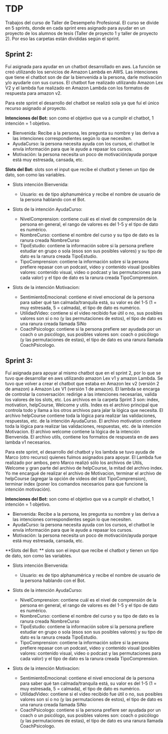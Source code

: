 # TDP
Trabajos del curso de Taller de Desempeño Profesional. El curso se divide en 5 sprints, donde en cada sprint eres asignado para ayudar en un proyecto de los alumnos de tesis (Taller de proyecto 1 y taller de proyecto 2). Por eso las carpetas están divididas según el sprint.

## Sprint 2:
Fuí asignada para ayudar en un chatbot desarrollado en aws. La función se creó utilizando los servicios de Amazon Lambda en AWS. Las intenciones que tiene el chatbot son de dar la bienvenida a la persona, darle motivación y/o ayudarle con sus cursos. El chatbot fue realizado utilizando Amazon Lex V2 y el lambda fue realizado en Amazon Lambda con los formatos de respuesta para amazon v2.

Para este sprint el desarrollo del chatbot se realizó sola ya que fuí el único recurso asignado al proyecto. 

**Intenciones del Bot:** son como el objetivo que va a cumplir el chatbot, 1 intención = 1 objetivo.
- Bienvenida: Recibe a la persona, les pregunta su nombre y las deriva a las intenciones correspondientes según lo que necesiten.
- AyudaCurso: la persona necesita ayuda con los cursos, el chatbot le envía información para que le ayude a repasar los cursos.
- Motivación: la persona necesita un poco de motivación/ayuda porque está muy estresada, cansada, etc.

**Slots del Bot:** slots son el input que recibe el chatbot y tienen un tipo de dato, son como las variables.
- Slots intención Bienvenida:
  - Usuario: es de tipo alphanumérica y recibe el nombre de usuario de la persona hablando con el Bot.
  
- Slots de la intención AyudaCurso:
  - NivelComprension: contiene cuál es el nivel de comprensión de la persona en general, el rango de valores es del 1-5 y el tipo de dato es numérico.
  - NombreCurso: contiene el nombre del curso y su tipo de dato es la ranura creada NombreCurso
  - TipoEstudio: contiene la información sobre si la persona prefiere estudiar en grupo o sola (esos son sus posibles valores) y su tipo de dato es la ranura creada TipoEstudio.
  - TipoComprension: contiene la información sobre si la persona prefiere repasar con un podcast, video y contenido visual (posibles valores: contenido visual, video o podcast y las permutaciones para cada valor) y el tipo de dato es la ranura creada TipoComprension.

- Slots de la intención Motivacion:
  - SentimientoEmocional: contiene el nivel emocional de la persona para saber qué tan calmada/tranquila está, su valor es del 1-5 (1 = muy estresada, 5 = calmada), el tipo de dato es numérico.
  - UtilidadVideo: contiene si el video recibido fue útil o no, sus posibles valores son sí o no (y las permutaciones de estos), el tipo de dato es una ranura creada llamada SiNo
  - CoachPsicologo: contiene si la persona prefiere ser ayudada por un coach o un psicólogo, sus posibles valores son: coach o psicólogo (y las permutaciones de estas), el tipo de dato es una ranura llamada CoachPsicologo.

## Sprint 3:
Fuí asignada para apoyar al mismo chatbot que en el sprint 2, por lo que se tuvo que desarrollar en aws utilizando amazon Lex v1 y amazon Lambda. Se tuvo que volver a crear el chatbot que estaba en Amazon lex v2 (versión 2 de amazon) a Amazon Lex V1 (versión 1 de amazon). El lambda se encarga de controlar la conversación: redirige a las intenciones necesarias, valida los valores de los slots, etc. Los archivos en la carpeta Sprint 3 son: index, motivation, helpCourse, Welcome y utils. Index es el archivo principal que controla todo y llama a los otros archivos para jalar la lógica que necesita. El archivo helpCourse contiene toda la lógica para realizar las validaciones, respuestas, etc. de la intención AyudaCurso. El archivo motivation contiene toda la lógica para realizar las validaciones, respuestas, etc. de la intención Motivacion. El archivo welcome contiene la lógica de la intención Bienvenida. El archivo utils, contiene los formatos de respuesta en de aws lambda v1 necesarios. 

Para este sprint, el desarrollo del chatbot y los lambda se tuvo ayuda de Marco (otro recurso) quienes fuímos asignados para apoyar. El Lambda fue realizado por ambos, pero Marco realizó sólo los archivos de Utils, Welcome y gran parte del archivo de helpCourse, la mitad del archivo index. Yo me encargué de realizar el archivo de Motivacion, terminar el archivo de helpCourse (agregar la opción de videos del slot TipoComprension), terminar index (poner los comandos necesarios para que funcione la intención motivación). 

**Intenciones del Bot:** son como el objetivo que va a cumplir el chatbot, 1 intención = 1 objetivo.
- Bienvenida: Recibe a la persona, les pregunta su nombre y las deriva a las intenciones correspondientes según lo que necesiten.
- AyudaCurso: la persona necesita ayuda con los cursos, el chatbot le envía información para que le ayude a repasar los cursos.
- Motivación: la persona necesita un poco de motivación/ayuda porque está muy estresada, cansada, etc.

**Slots del Bot: ** slots son el input que recibe el chatbot y tienen un tipo de dato, son como las variables.
- Slots intención Bienvenida:
  - Usuario: es de tipo alphanumérica y recibe el nombre de usuario de la persona hablando con el Bot.
  
- Slots de la intención AyudaCurso:
  - NivelComprension: contiene cuál es el nivel de comprensión de la persona en general, el rango de valores es del 1-5 y el tipo de dato es numérico.
  - NombreCurso: contiene el nombre del curso y su tipo de dato es la ranura creada NombreCurso
  - TipoEstudio: contiene la información sobre si la persona prefiere estudiar en grupo o sola (esos son sus posibles valores) y su tipo de dato es la ranura creada TipoEstudio.
  - TipoComprension: contiene la información sobre si la persona prefiere repasar con un podcast, video y contenido visual (posibles valores: contenido visual, video o podcast y las permutaciones para cada valor) y el tipo de dato es la ranura creada TipoComprension.

- Slots de la intención Motivacion:
  - SentimientoEmocional: contiene el nivel emocional de la persona para saber qué tan calmada/tranquila está, su valor es del 1-5 (1 = muy estresada, 5 = calmada), el tipo de dato es numérico.
  - UtilidadVideo: contiene si el video recibido fue útil o no, sus posibles valores son sí o no (y las permutaciones de estos), el tipo de dato es una ranura creada llamada SiNo
  - CoachPsicologo: contiene si la persona prefiere ser ayudada por un coach o un psicólogo, sus posibles valores son: coach o psicólogo (y las permutaciones de estas), el tipo de dato es una ranura llamada CoachPsicologo.
